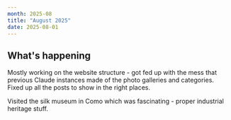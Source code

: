 ```yaml
---
month: 2025-08
title: "August 2025"
date: 2025-08-01
---
```


## What's happening

Mostly working on the website structure - got fed up with the mess that previous Claude instances made of the photo galleries and categories. Fixed up all the posts to show in the right places.

Visited the silk museum in Como which was fascinating - proper industrial heritage stuff.